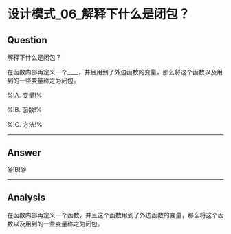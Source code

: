 # 设计模式_06_解释下什么是闭包？

## Question

解释下什么是闭包？

在函数内部再定义一个____，并且用到了外边函数的变量，那么将这个函数以及用到的一些变量称之为闭包。

%!A. 变量!%

%!B. 函数!%

%!C. 方法!%

------

## Answer

@!B!@

------
## Analysis

在函数内部再定义一个函数，并且这个函数用到了外边函数的变量，那么将这个函数以及用到的一些变量称之为闭包。

